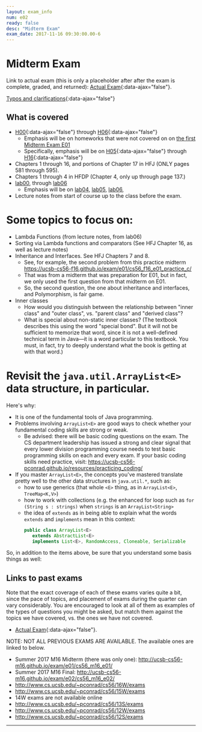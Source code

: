 ```yaml
---
layout: exam_info
num: e02
ready: false
desc: "Midterm Exam"
exam_date: 2017-11-16 09:30:00.00-6
---
```


<div style="display:none;">  http://ucsb-cs56-f17.github.io/exam/e02 
</div>


# Midterm Exam

Link to actual exam (this is only a placeholder after after the exam is complete, graded,
and returned): [Actual Exam](cs56_f17_e02){:data-ajax="false"}.

[Typos and clarifications](typos){:data-ajax="false"}

## What is covered

* [H00](/hwk/h00){:data-ajax="false"} through [H06](/hwk/h06){:data-ajax="false"}
    * Emphasis will be on homeworks that were not covered on on [the first Midterm Exam E01](/exam/e01)
    * Specifically, emphasis will be on [H05](/hwk/h05){:data-ajax="false"} through [H16](/hwk/h16){:data-ajax="false"}
* Chapters 1 through 16, and portions of Chapter 17 in HFJ (ONLY pages 581 through 595).
* Chapters 1 through 4 in HFDP (Chapter 4, only up through page 137.)
* [lab00](/lab/lab00), through  [lab06](/lab/lab06)
    * Emphasis will be on [lab04](/lab/lab04), [lab05](/lab/lab05), [lab06](/lab/lab06), 
* Lecture notes from start of course up to the class before the exam.

# Some topics to focus on:


* Lambda Functions (from lecture notes, from lab06)
* Sorting via Lambda functions and comparators (See HFJ Chapter 16, as well as lecture notes)
* Inheritance and Interfaces.   See HFJ Chapters 7 and 8.
    * See, for example, the second problem from this practice midterm 
        <https://ucsb-cs56-f16.github.io/exam/e01/cs56_f16_e01_practice_c/>
    * That was from a midterm that was preparation for E01, but in fact, we only used the first question from that midterm on E01.  
    * So, the second question, the one about inheritance and interfaces, and Polymorphism, is fair game.
* Inner classes
    * How would you distinguish between the relationship between "inner class" and "outer class", vs. "parent class" and "derived class"?
    * What is special about non-static inner classes? (The textbook describes this using the word "special bond".  But it will not be sufficient to memorize that word, since it is not a well-defined technical term in Java&mdash;it is a word particular to this textbook.  You must, in fact, try to deeply understand what the book is getting at with that word.)
    

# Revisit the `java.util.ArrayList<E>` data structure, in particular.  

Here's why:

* It is one of the fundamental tools of Java programming.
* Problems involving `ArrayList<E>` are good ways to check whether your fundamental coding skills are strong or weak.  
    * Be advised: there will be basic coding questions on the exam.  The CS department leadership has issued a strong
         and clear signal that every lower division programming course needs to test basic programming skills on each
         and every exam.   If your basic coding skills need practice, visit: <https://ucsb-cs56-pconrad.github.io/resources/practicing_coding/>
* If you master `ArrayList<E>`, the concepts you've mastered translate pretty well to the other data structures in `java.util.*`, such as:
    * how to use generics (that whole `<E>` thing, as in `ArrayList<E>`, `TreeMap<K,V>`)
    * how to work with collections (e.g. the enhanced for loop such as `for (String s : strings)` when `strings` is an `ArrayList<String>`
    * the idea of `extends` as in being able to explain what the words `extends` and `implements` mean in this context:
        ```java
        public class ArrayList<E>
           extends AbstractList<E>
           implements List<E>, RandomAccess, Cloneable, Serializable
        ```
    
    
So, in addition to the items above, be sure that you understand some basis things as well:    
    
## Links to past exams

Note that the exact coverage of each of these exams varies quite a bit, since the pace of topics, and placement of exams during the quarter can vary considerably.  You are encouraged to look at all of them as examples of the types of questions you might be asked, but
match them against the topics we have covered, vs. the ones we have not covered.

* [Actual Exam](cs56_f16_e02/){:data-ajax="false"}.

NOTE: NOT ALL PREVIOUS EXAMS ARE AVAILABLE.    The available ones are linked to below.

* Summer 2017 M16 Midterm (there was only one): <http://ucsb-cs56-m16.github.io/exam/e01/cs56_m16_e01/>
* Summer 2017 M16 Final: <http://ucsb-cs56-m16.github.io/exam/e02/cs56_m16_e02/>
* <http://www.cs.ucsb.edu/~pconrad/cs56/16W/exams> 
* <http://www.cs.ucsb.edu/~pconrad/cs56/15W/exams>
* 14W exams are not available online
* <http://www.cs.ucsb.edu/~pconrad/cs56/13S/exams>
* <http://www.cs.ucsb.edu/~pconrad/cs56/12W/exams>
* <http://www.cs.ucsb.edu/~pconrad/cs56/12S/exams>


---

<div style="display:none;">  http://ucsb-cs56-f16.github.io/exam/e02 </div>
